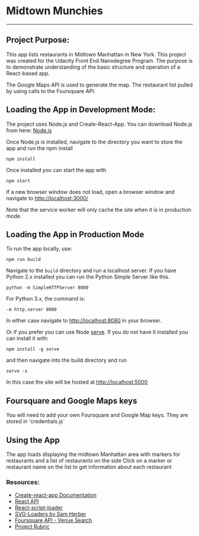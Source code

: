 # Midtown Munchies

---

## Project Purpose:

This app lists restaurants in Midtown Manhattan in New York. This project was created for the Udacity Front End Nanodegree Program. The purpose is to demonstrate understanding of the basic structure and operation of a React-based app.

The Google Maps API is used to generate the map. The restaurant list pulled by using calls to the Foursquare API.

## Loading the App in Development Mode:

The project uses Node.js and Create-React-App. You can download Node.js from here: [Node.js](https://nodejs.org/en/)

Once Node.js is installed, navigate to the directory you want to store the app and run the npm install

```
npm install
```

Once installed you can start the app with

```
npm start
```

If a new browser window does not load, open a browser window and navigate to [http://localhost:3000/](http://localhost:3000/)

Note that the service worker will only cache the site when it is in production mode.

## Loading the App in Production Mode

To run the app locally, use:

```
npm run build
```

Navigate to the `build` directory and run a localhost server. If you have Python 2.x installed you can run the Python Simple Server like this.

```
python -m SimpleHTTPServer 8080
```

For Python 3.x, the command is:

```
-m http.server 8080
```

In either case navigate to [http://localhost:8080](http://localhost:8080) in your browser.

Or if you prefer you can use Node [serve](https://github.com/zeit/serve). If you do not have it installed you can install it with:

```
npm install -g serve
```

and then navigate into the build directory and run

```
serve -s
```

In this case the site will be hosted at [http://localhost:5000](http://localhost:5000)

## Foursquare and Google Maps keys
You will need to add your own Foursquare and Google Map keys. They are stored in 'credentials.js` 

## Using the App

The app loads displaying the midtown Manhattan area with markers for restaurants and a list of restaurants on the side
Click on a marker or restaurant name on the list to get information about each restaurant

### Resources:

- [Create-react-app Documentation](https://github.com/facebookincubator/create-react-app)
- [React API](https://facebook.github.io/react/docs/react-api.html)
- [React-script-loader](https://www.npmjs.com/package/react-async-script-loader)
- [SVG-Loaders by Sam Herber](https://github.com/SamHerbert/SVG-Loaders)
- [Foursquare API - Venue Search](https://developer.foursquare.com/docs/api/venues/search)
- [Project Rubric](https://review.udacity.com/#!/rubrics/1351/view)
